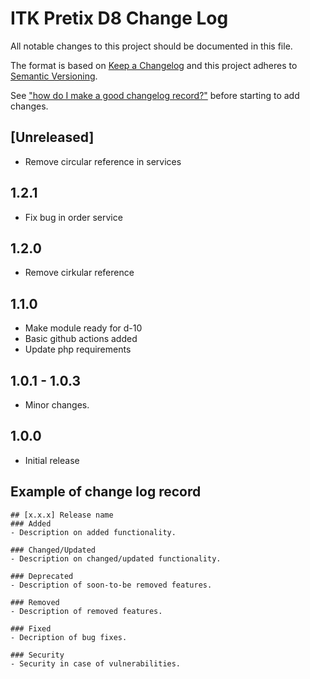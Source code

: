 # ITK Pretix D8 Change Log
All notable changes to this project should be documented in this file.

The format is based on [Keep a Changelog](http://keepachangelog.com/)
and this project adheres to [Semantic Versioning](http://semver.org/).

See ["how do I make a good changelog record?"](https://keepachangelog.com/en/1.0.0/#how)
before starting to add changes.

## [Unreleased]

- Remove circular reference in services

## 1.2.1

- Fix bug in order service

## 1.2.0

- Remove cirkular reference

## 1.1.0

- Make module ready for d-10
- Basic github actions added
- Update php requirements

## 1.0.1 - 1.0.3

- Minor changes.

## 1.0.0

- Initial release

## Example of change log record

```
## [x.x.x] Release name
### Added
- Description on added functionality.

### Changed/Updated
- Description on changed/updated functionality.

### Deprecated
- Description of soon-to-be removed features.

### Removed
- Description of removed features.

### Fixed
- Decription of bug fixes.

### Security
- Security in case of vulnerabilities.

```
